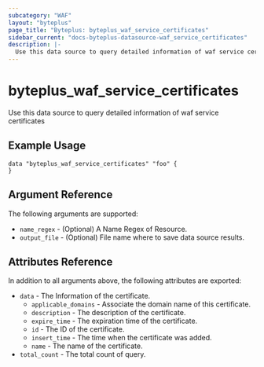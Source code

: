 ```yaml
---
subcategory: "WAF"
layout: "byteplus"
page_title: "Byteplus: byteplus_waf_service_certificates"
sidebar_current: "docs-byteplus-datasource-waf_service_certificates"
description: |-
  Use this data source to query detailed information of waf service certificates
---
```

# byteplus_waf_service_certificates
Use this data source to query detailed information of waf service certificates
## Example Usage
```hcl
data "byteplus_waf_service_certificates" "foo" {
}
```
## Argument Reference
The following arguments are supported:
* `name_regex` - (Optional) A Name Regex of Resource.
* `output_file` - (Optional) File name where to save data source results.

## Attributes Reference
In addition to all arguments above, the following attributes are exported:
* `data` - The Information of the certificate.
    * `applicable_domains` - Associate the domain name of this certificate.
    * `description` - The description of the certificate.
    * `expire_time` - The expiration time of the certificate.
    * `id` - The ID of the certificate.
    * `insert_time` - The time when the certificate was added.
    * `name` - The name of the certificate.
* `total_count` - The total count of query.


